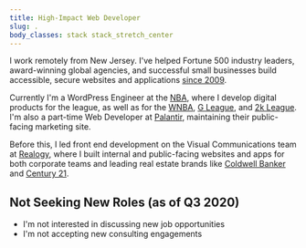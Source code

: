 ```yaml
---
title: High-Impact Web Developer
slug: .
body_classes: stack stack_stretch_center
---
```

I work remotely from New Jersey. I've helped Fortune 500 industry leaders, award-winning global agencies, and successful small businesses build accessible, secure websites and applications [since 2009](/resume/).

Currently I'm a WordPress Engineer at the [NBA](https://www.nba.com/), where I develop digital products for the league, as well as for the [WNBA](https://www.wnba.com/), [G League](https://gleague.nba.com/), and [2k League](https://2kleague.nba.com/). I'm also a part-time Web Developer at [Palantir](https://www.palantir.com/), maintaining their public-facing marketing site.

Before this, I led front end development on the Visual Communications team at [Realogy](https://www.realogy.com/), where I built internal and public-facing websites and apps for both corporate teams and leading real estate brands like [Coldwell Banker](https://www.coldwellbanker.com/) and [Century&nbsp;21](https://www.century21.com/).

## Not Seeking New Roles <span class="font-size_smaller font-weight_400">(as of Q3 2020)</span>

- I'm not interested in discussing new job opportunities
- I'm not accepting new consulting engagements
